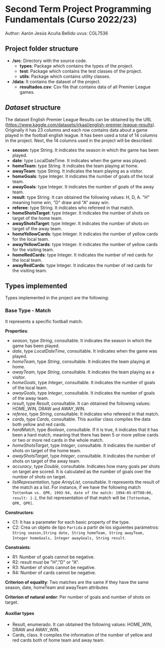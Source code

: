 # Second Term Project Programming Fundamentals (Curso 2022/23)
Author: Aarón Jesús Acuña Bellido   uvus: CGL7536

## Project folder structure

* **/src**: Directory with the source code.
  * **types**: Package which contains the types of the project.
  * **test**: Package which contains the test classes of the project. 
  * **utils**:  Package which contains utility classes. 
* **/data**: It contains the dataset of the project.
    * **resultados.csv**: Csv file that contains data of all Premier League games.
    
## *Dataset* structure

The dataset English Premier League Results can be obtained by the URL (https://www.kaggle.com/datasets/irkaal/english-premier-league-results). Originally it has 23 columns and each row contains data about a game played in the football english league. It has been used a total of 14 columns in the project. Next, the 14 columns used in the project will be described:

* **season**: type String. It indicates the season in which the game has been played.
* **date**: type LocalDateTime. It indicates when the game was played.
* **homeTeam**: type String. It indicates the team playing at home.
* **awayTeam**: type String. It indicates the team playing as a visitor.
* **homeGoals**: type Integer. It indicates the number of goals of the local team.
* **awayGoals**: type Integer. It indicates the number of goals of the away team.
* **result**: type String. It can obtained the following values: H, D, A. "H" meaning home win, "D" draw and "A" away win.
* **referee**: type String. It indicates who refereed in that match.
* **homeShotsTarget**: type Integer. It indicates the number of shots on target of the home team.
* **awayShotsTarget**: type Integer. It indicates the number of shots on target of the away team.
* **homeYellowCards**: type Integer. It indicates the number of yellow cards for the local team.
* **awayYellowCards**: type Integer. It indicates the number of yellow cards for the visiting team.
* **homeRedCards**: type Integer. It indicates the number of red cards for the local team.
* **awayRedCards**: type Integer. It indicates the number of red cards for the visiting team.

## Types implemented

Types implemented in the project are the following: 

### Base Type - Match
It represents a specific football match.

**Properties**:

- _season_, type _String_, consultable. It indicates the season in which the game has been played.
- _date_, type _LocalDateTime_, consultable. It indicates when the game was played.
- _homeTeam_, type _String_, consultable. It indicates the team playing at home.
- _awayTeam_, type _String_, consultable. It indicates the team playing as a visitor.
- _homeGoals_, type _Integer_, consultable. It indicates the number of goals of the local team.
- _awayGoals_, type _Integer_, consultable. It indicates the number of goals of the away team.
- _result_, type _Result_, consultable. It can obtained the following values: HOME_WIN, DRAW and AWAY_WIN.
- _referee_, type _String_, consultable. It indicates who refereed in that match.
- _cards_, type _Cards_, consultable. This auxiliar class compiles the data both yellow and red cards.
- _hardMatch_, type _Boolean_, consultable. If it is true, it indicates that it has been a hard match, meaning that there has been 5 or more yellow cards or two or more red cards in the whole match.
- _homeShotsTarget_, type _Integer_, consultable. It indicates the number of shots on target of the home team.
- _awayShotsTarget_, type _Integer_, consultable. It indicates the number of shots on target of the away team.
- _accuracy_, type _Double_, consultable. Indicates how many goals per shots on target are scored. It is calculated as the number of goals over the number of shots on target.
- _listRepresentation_, type _ArrayList<String>_, consultable. It represents the result of the match as a list. For instance, if we have the following match ```Tottenham vs. QPR, 1993-94, date of the match: 1994-05-07T00:00, result: 1-2```, the list representation of that match will be ```[Tottenham, QPR, QPR]```.

**Constructors**: 

- C1: It has a parameter for each basic property of the type.
- C2: Crea un objeto de tipo ```Partida``` a partir de los siguientes parámetros: ```String season,String date, String homeTeam, String awayTeam, Integer homeGoals, Integer awayGoals, String result```.

**Constraints**:
 
- R1: Number of goals cannot be negative.
- R2: result must be "H","D" or "A".
- R3: Number of shots cannot be negative.
- R4: Number of cards cannot be negative.

**Criterion of equality**: Two matches are the same if they have the same season, date, homeTeam and awayTeam attributes

**Criterion of natural order**: Per number of goals and number of shots on target.

#### Auxiliar types

- Result, enumerado. It can obtained the following values: HOME_WIN, DRAW and AWAY_WIN.
- Cards, class. It compiles the information of the number of yellow and red cards both of home team and away team.

